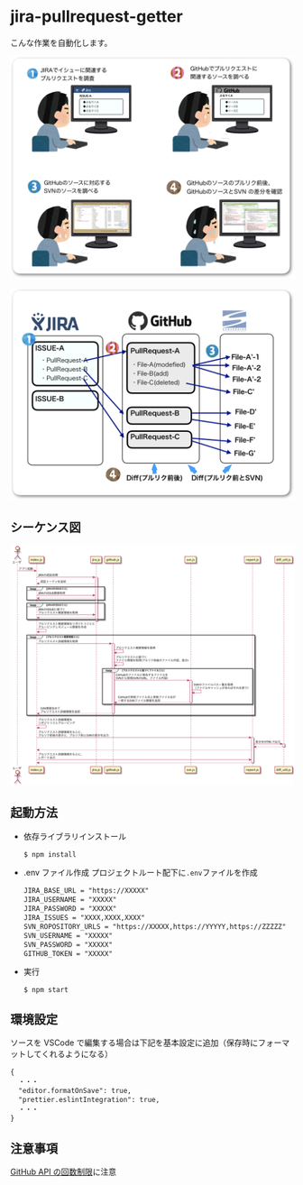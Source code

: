# jira-pullrequest-getter
こんな作業を自動化します。

![作業概要](./image/作業概要.png)


![調査結果概要](./image/調査結果概要.png)


## シーケンス図
![シーケンス図](./image/sequence.png)

## 起動方法

- 依存ライブラリインストール

  ```
  $ npm install
  ```

- .env ファイル作成
  プロジェクトルート配下に`.env`ファイルを作成

  ```
  JIRA_BASE_URL = "https://XXXXX"
  JIRA_USERNAME = "XXXXX"
  JIRA_PASSWORD = "XXXXX"
  JIRA_ISSUES = "XXXX,XXXX,XXXX"
  SVN_ROPOSITORY_URLS = "https://XXXXX,https://YYYYY,https://ZZZZZ"
  SVN_USERNAME = "XXXXX"
  SVN_PASSWORD = "XXXXX"
  GITHUB_TOKEN = "XXXXX"
  ```

- 実行

  ```
  $ npm start
  ```

## 環境設定

ソースを VSCode で編集する場合は下記を基本設定に追加（保存時にフォーマットしてくれるようになる）

```
{
  ・・・
  "editor.formatOnSave": true,
  "prettier.eslintIntegration": true,
  ・・・
}
```

## 注意事項

[GitHub API の回数制限](https://developer.github.com/v3/#rate-limiting)に注意
